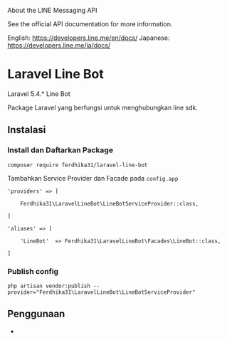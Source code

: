 About the LINE Messaging API

See the official API documentation for more information.

English: https://developers.line.me/en/docs/
Japanese: https://developers.line.me/ja/docs/
# Laravel Line Bot
Laravel 5.4.* Line Bot

Package Laravel yang berfungsi untuk menghubungkan line sdk.

## Instalasi

### Install dan Daftarkan Package
`composer require ferdhika31/laravel-line-bot`

Tambahkan Service Provider dan Facade pada `config.app`

```
'providers' => [

    Ferdhika31\LaravelLineBot\LineBotServiceProvider::class,

]
```

```
'aliases' => [

    'LineBot'  => Ferdhika31\LaravelLineBot\Facades\LineBot::class,

]
```

### Publish config
```
php artisan vendor:publish --provider="Ferdhika31\LaravelLineBot\LineBotServiceProvider"
```
## Penggunaan
-
